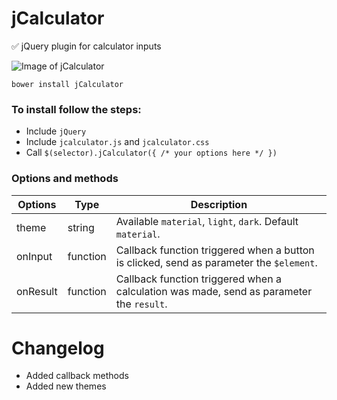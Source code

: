 # jCalculator

:white_check_mark: jQuery plugin for calculator inputs

![Image of jCalculator](http://i.imgur.com/VODhXOc.png)


```
bower install jCalculator
```

### To install follow the steps:
  
  - Include ```jQuery```
  - Include ```jcalculator.js``` and ```jcalculator.css```
  - Call ```$(selector).jCalculator({ /* your options here */ })```


### Options and methods


| Options  |  Type    |                                      Description                                      |
|----------|----------|---------------------------------------------------------------------------------------|
| theme    | string   | Available ```material```, ```light```, ```dark```. Default ```material```.                                    |
| onInput  | function | Callback function triggered when a button is clicked, send as parameter the ```$element```. |
| onResult | function | Callback function triggered when a calculation was made, send as parameter the ```result```.  |

# Changelog

  - Added callback methods
  - Added new themes
